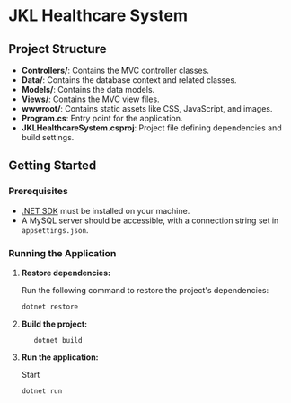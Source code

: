 # JKL Healthcare System

## Project Structure

- **Controllers/**: Contains the MVC controller classes.
- **Data/**: Contains the database context and related classes.
- **Models/**: Contains the data models.
- **Views/**: Contains the MVC view files.
- **wwwroot/**: Contains static assets like CSS, JavaScript, and images.
- **Program.cs**: Entry point for the application.
- **JKLHealthcareSystem.csproj**: Project file defining dependencies and build settings.

## Getting Started

### Prerequisites

- [.NET SDK](https://dotnet.microsoft.com/download) must be installed on your machine.
- A MySQL server should be accessible, with a connection string set in `appsettings.json`.

### Running the Application

1. **Restore dependencies:**

   Run the following command to restore the project's dependencies:
   ```bash
   dotnet restore

2. **Build the project:**
   ```
      dotnet build

3. **Run the application:**

   Start
   ```
   dotnet run

